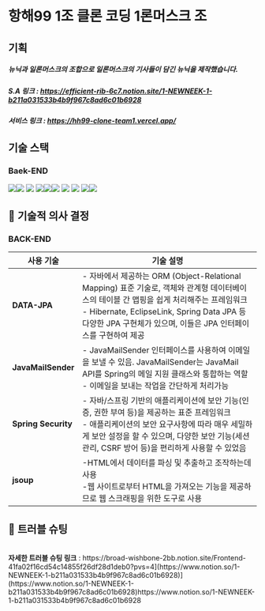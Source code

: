 # 항해99 1조 클론 코딩 1론머스크 조

## 기획

##### 뉴닉과 일론머스크의 조합으로 일론머스크의 기사들이 담긴 뉴닉을 제작했습니다.

##### S.A 링크 : https://efficient-rib-6c7.notion.site/1-NEWNEEK-1-b211a031533b4b9f967c8ad6c01b6928

##### 서비스 링크 : https://hh99-clone-team1.vercel.app/

## 기술 스택

### Baek-END

<img src="https://img.shields.io/badge/java-007396?style=for-the-badge&logo=java&logoColor=white"><img src="https://img.shields.io/badge/springboot-6DB33F?style=for-thebadge&logo=springboot&logoColor=white">
<img src="https://img.shields.io/badge/mysql-4479A1?style=for-the-badge&logo=mysql&logoColor=white">
<img src="https://img.shields.io/badge/amazonaws-232F3E?style=for-the-badge&logo=amazonaws&logoColor=white"><img src="https://img.shields.io/badge/github-181717?style=for-the-badge&logo=github&logoColor=white"><img src="https://img.shields.io/badge/gradle-02303A?style=for-the-badge&logo=gradle&logoColor=white">
<img src="https://img.shields.io/badge/AWS S3-569A31?style=for-the-badge&logo=AWS S3&logoColor=white">
<img src="https://img.shields.io/badge/AWS RDS-527FFF?style=for-the-badge&logo=AWS RDS&logoColor=white">
<img src="https://img.shields.io/badge/AWS ACTIONS-2088FF?style=for-the-badge&logo=AWS ACTIONS&logoColor=white"><img src="https://img.shields.io/badge/AWSEC2-FF9900?style=for-the-badge&logo=Amazon&logoColor=white"> <br />

## 🌲 기술적 의사 결정

### BACK-END

| 사용 기술             | 기술 설명                                                                                                                                                                                                                                                                                                                                                                                                                                       |
| --------------------- | ----------------------------------------------------------------------------------------------------------------------------------------------------------------------------------------------------------------------------------------------------------------------------------------------------------------------------------------------------------------------------------------------------------------------------------------------- |
| **DATA-JPA** | - 자바에서 제공하는 ORM (Object-Relational Mapping) 표준 기술로, 객체와 관계형 데이터베이스의 테이블 간 맵핑을 쉽게 처리해주는 프레임워크 <br>- Hibernate, EclipseLink, Spring Data JPA 등 다양한 JPA 구현체가 있으며, 이들은 JPA 인터페이스를 구현하여 제공                                                                                                                                                                                                                                              |
| **JavaMailSender**            | - JavaMailSender 인터페이스를 사용하여 이메일을 보낼 수 있음. JavaMailSender는 JavaMail API를 Spring의 메일 지원 클래스와 통합하는 역할 <br>- 이메일을 보내는 작업을 간단하게 처리가능                                                                                                                                                                                                                                                                                      |
| **Spring Security**             | - 자바/스프링 기반의 애플리케이션에 보안 기능(인증, 권한 부여 등)을 제공하는 표준 프레임워크 <br>- 애플리케이션의 보안 요구사항에 따라 매우 세밀하게 보안 설정을 할 수 있으며, 다양한 보안 기능(세션 관리, CSRF 방어 등)을 편리하게 사용할 수 있었음                                                                                                                                                                                                                                                                                                          |
| **jsoup**       | -HTML에서 데이터를 파싱 및 추출하고 조작하는데 사용 <br>-웹 사이트로부터 HTML을 가져오는 기능을 제공하므로 웹 스크래핑을 위한 도구로 사용


## 🧨 트러블 슈팅

</br>
<strong>자세한 트러블 슈팅 링크</strong> : https://broad-wishbone-2bb.notion.site/Frontend-41fa02f16cd54c14855f26df28d1deb0?pvs=4](https://www.notion.so/1-NEWNEEK-1-b211a031533b4b9f967c8ad6c01b6928)](https://www.notion.so/1-NEWNEEK-1-b211a031533b4b9f967c8ad6c01b6928)https://www.notion.so/1-NEWNEEK-1-b211a031533b4b9f967c8ad6c01b6928
